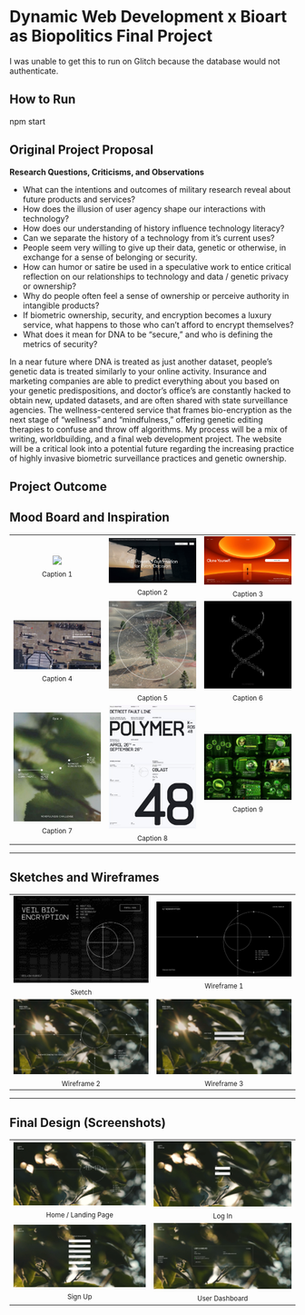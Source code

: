 # Dynamic Web Development x Bioart as Biopolitics Final Project

I was unable to get this to run on Glitch because the database would not authenticate.

## How to Run
npm start

## Original Project Proposal

**Research Questions, Criticisms, and Observations**
- What can the intentions and outcomes of military research reveal about future products and services?
- How does the illusion of user agency shape our interactions with technology?
- How does our understanding of history influence technology literacy?
- Can we separate the history of a technology from it’s current uses?
- People seem very willing to give up their data, genetic or otherwise, in exchange for a sense of belonging or security.
- How can humor or satire be used in a speculative work to entice critical reflection on our relationships to technology and data / genetic privacy or ownership?
- Why do people often feel a sense of ownership or perceive authority in intangible products?
- If biometric ownership, security, and encryption becomes a luxury service, what happens to those who can’t afford to encrypt themselves?
- What does it mean for DNA to be “secure,” and who is defining the metrics of security?

In a near future where DNA is treated as just another dataset, people’s genetic data is treated similarly to your online activity. Insurance and marketing companies are able to predict everything about you based on your genetic predispositions, and doctor’s office’s are constantly hacked to obtain new, updated datasets, and are often shared with state surveillance agencies. The wellness-centered service that frames bio-encryption as the next stage of “wellness” and “mindfulness,” offering genetic editing therapies to confuse and throw off algorithms. My process will be a mix of writing, worldbuilding, and a final web development project. The website will be a critical look into a potential future regarding the increasing practice of highly invasive biometric surveillance practices and genetic ownership.

## Project Outcome

## Mood Board and Inspiration

<table>
  <tr>
    <td align="center"><img src="/process/process_moodboard_01.png" width="200"/><br/><sub>Caption 1</sub></td>
    <td align="center"><img src="/process/process_moodboard_02.png" width="200"/><br/><sub>Caption 2</sub></td>
    <td align="center"><img src="/process/process_moodboard_03.png" width="200"/><br/><sub>Caption 3</sub></td>
  </tr>
  <tr>
    <td align="center"><img src="/process/process_moodboard_04.png" width="200"/><br/><sub>Caption 4</sub></td>
    <td align="center"><img src="/process/process_moodboard_05.png" width="200"/><br/><sub>Caption 5</sub></td>
    <td align="center"><img src="/process/process_moodboard_06.png" width="200"/><br/><sub>Caption 6</sub></td>
  </tr>
  <tr>
    <td align="center"><img src="/process/process_moodboard_07.png" width="200"/><br/><sub>Caption 7</sub></td>
    <td align="center"><img src="/process/process_moodboard_08.png" width="200"/><br/><sub>Caption 8</sub></td>
    <td align="center"><img src="/process/process_moodboard_09.webp" width="200"/><br/><sub>Caption 9</sub></td>
  </tr>
</table>

---

## Sketches and Wireframes

<table>
  <tr>
    <td align="center">
      <img src="/process/process_sketch.png" width="450"/><br/>
      <sub>Sketch</sub>
    </td>
    <td align="center">
      <img src="/process/process_wireframe_01.png" width="450"/><br/>
      <sub>Wireframe 1</sub>
    </td>
  </tr>
  <tr>
    <td align="center">
      <img src="/process/process_wireframe_02.png" width="450"/><br/>
      <sub>Wireframe 2</sub>
    </td>
    <td align="center">
      <img src="/process/process_wireframe_03.png" width="450"/><br/>
      <sub>Wireframe 3</sub>
    </td>
  </tr>
</table>


---

## Final Design (Screenshots)

<table>
  <tr>
    <td align="center">
      <img src="/process/final_01.png" width="500"/><br/>
      <sub>Home / Landing Page</sub>
    </td>
    <td align="center">
      <img src="/process/final_02.png" width="500"/><br/>
      <sub>Log In</sub>
    </td>
  </tr>
  <tr>
    <td align="center">
      <img src="/process/final_03.png" width="500"/><br/>
      <sub>Sign Up</sub>
    </td>
    <td align="center">
      <img src="/process/final_04.png" width="500"/><br/>
      <sub>User Dashboard</sub>
    </td>
  </tr>
</table>


